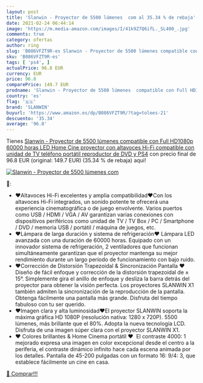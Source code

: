 ```yaml
---
layout: post
title: 'Slanwin - Proyector de 5500 lúmenes  com al 35.34 % de rebaja'
date: 2021-02-24 06:44:14
image: 'https://m.media-amazon.com/images/I/41k9Z7Q6ifL._SL400_.jpg'
comments: true
category: ofertas
author: ring
slug: 'B086VFZT9R-es Slanwin - Proyector de 5500 lúmenes compatible con Full...'
sku: 'B086VFZT9R-es'
tags: [ 'ps4', ]
actualPrice: 96.8 EUR
currency: EUR
price: 96.8
comparePrice: 149.7 EUR
prodname: 'Slanwin - Proyector de 5500 lúmenes  compatible con Full HD1080p  60000 horas  LED  Home Cine  proyector con altavoces Hi-Fi  compatible con unidad de TV  teléfono  portátil  reproductor de DVD y PS4'
country: 'es'
flag: '🇪🇸'
brand: 'SLANWIN'
buyurl: 'https://www.amazon.es/dp/B086VFZT9R/?tag=tolees-21'
descuento: '35.34'
average: '96.8'
---
```


Tienes [Slanwin - Proyector de 5500 lúmenes  compatible con Full HD1080p  60000 horas  LED  Home Cine  proyector con altavoces Hi-Fi  compatible con unidad de TV  teléfono  portátil  reproductor de DVD y PS4](https://www.amazon.es/dp/B086VFZT9R/?tag=tolees-21) con precio final de  96.8 EUR (original: 149.7 EUR) (35.34 %  de rebaja) aqui!

[![Slanwin - Proyector de 5500 lúmenes  com](https://m.media-amazon.com/images/I/41k9Z7Q6ifL._SL400_.jpg)](https://www.amazon.es/dp/B086VFZT9R/?tag=tolees-21)

🔎:

- ❤️Altavoces Hi-Fi excelentes y amplia compatibilidad❤️Con los altavoces Hi-Fi integrados, un sonido potente te ofrecerá una experiencia cinematográfica o de juego envolvente. Varios puertos como USB / HDMI / VGA / AV garantizan varias conexiones con dispositivos periféricos como unidad de TV / TV Box / PC / Smartphone / DVD / memoria USB / portátil / máquina de juegos, etc.
- ❤️Lámpara de larga duración y sistema de refrigeración❤️ Lámpara LED avanzada con una duración de 60000 horas. Equipado con un innovador sistema de refrigeración, 2 ventiladores que funcionan simultáneamente garantizan que el proyector mantenga su mejor rendimiento durante un largo período de funcionamiento con bajo ruido.
- ❤️Corrección de Distorsión Trapezoidal & Sincronización Pantalla ❤️ Diseño de fácil enfoque y corrección de la distorsión trapezoidal de ± 15°. Simplemente gira el anillo de enfoque y desliza la barra detrás del proyector para obtener la visión perfecta. Los proyectores SLANWIN X1 también admiten la sincronización de la reproducción de la pantalla. Obtenga fácilmente una pantalla más grande. Disfruta del tiempo fabuloso con tu ser querido.
- ❤️Imagen clara y alta luminosidad❤️El proyector SLANWIN soporta la máxima gráfica HD 1080P (resolución nativa: 1280 x 720P). 5500 lúmenes, más brillante que el 80%. Adopta la nueva tecnología LCD. Disfruta de una imagen súper clara con el proyector SLANWIN X1.
- ❤️ Colores brillantes & Home Cinema portátil ❤ ️ El contraste 4000: 1 mejorado expresa una imagen en color excepcional desde el centro a la periferia, el contraste dinámico infinito hace cada escena animada por los detalles. Pantalla de 45-200 pulgadas con un formato 16: 9/4: 3, que establece fácilmente un cine en casa.

[🛒 Comprar!!!](https://www.amazon.es/dp/B086VFZT9R/?tag=tolees-21)
